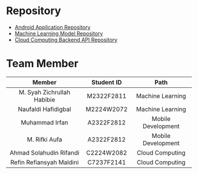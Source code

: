 # Repository
- [Android Application Repository](https://github.com/NanamYuk/NanamYuk-Android)
- [Machine Learning Model Repository]()
- [Cloud Computing Backend API Repository](https://github.com/NanamYuk/backend)

# Team Member

|            Member           | Student ID |        Path        |                                                   
| :-------------------------: | :--------: | :----------------: | 
|M. Syah Zichrullah Habibie   | M2322F2811 |  Machine Learning  | 
|      Naufaldi Hafidigbal     | M2224W2072 |  Machine Learning  |
|     Muhammad Irfan    | A2322F2812| Mobile Development |
|    M. Rifki Aufa     | A2322F2812 | Mobile Development |
|Ahmad Solahudin Rifandi    | C2224W2082 |   Cloud Computing  |             
| Refin Refiansyah Maldini | C7237F2141 |   Cloud Computing  |
